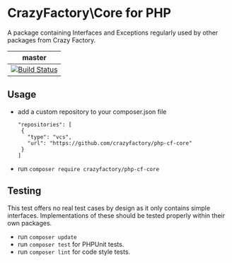 # CrazyFactory\Core for PHP

A package containing Interfaces and Exceptions regularly used by other packages from Crazy Factory.

| master |
| --- |
| [![Build Status](https://travis-ci.org/crazyfactory/php-cf-core.svg?branch=master)](https://travis-ci.org/crazyfactory/php-cf-core) |

## Usage

- add a custom repository to your composer.json file
  ```
  "repositories": [
   {
     "type": "vcs",
     "url": "https://github.com/crazyfactory/php-cf-core"
   }
  ]
  ```

- run ```composer require crazyfactory/php-cf-core```

## Testing

This test offers no real test cases by design as it only contains simple interfaces. Implementations of these should be tested properly within their own packages.

- run ``composer update``
- run ``composer test`` for PHPUnit tests.
- run ``composer lint`` for code style tests.
